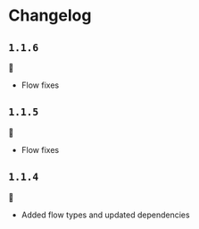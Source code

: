 # Changelog

## `1.1.6`

:nail_care:

  - Flow fixes

## `1.1.5`

:nail_care:

  - Flow fixes

## `1.1.4`

:nail_care:

  - Added flow types and updated dependencies
